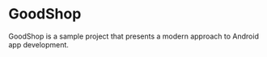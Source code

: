 # GoodShop
GoodShop is a sample project that presents a modern approach to Android app development.
